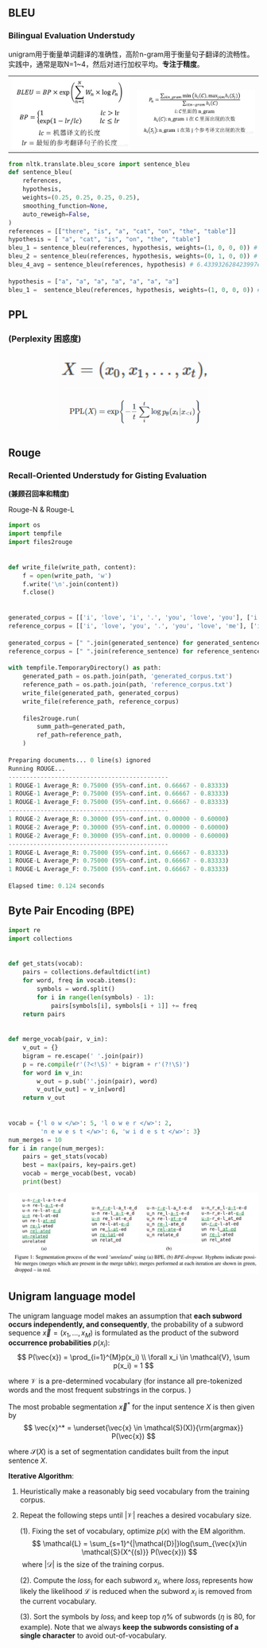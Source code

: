## BLEU

### Bilingual Evaluation Understudy

unigram用于衡量单词翻译的准确性，高阶n-gram用于衡量句子翻译的流畅性。实践中，通常是取N=1~4，然后对进行加权平均。**专注于精度**。

<table border-style=none>
    <tbody>
        <tr>
            <td><img src=./images/bleu-1.jpg width="500"></td>
            <td><img src=./images/bleu-2.jpg width="500"></td>
        </tr>
    </tbody>
</table>

```python
from nltk.translate.bleu_score import sentence_bleu
def sentence_bleu(
    references,
    hypothesis,
    weights=(0.25, 0.25, 0.25, 0.25),
    smoothing_function=None,
    auto_reweigh=False,
)
references = [["there", "is", "a", "cat", "on", "the", "table"]]
hypothesis = [ "a", "cat", "is", "on", "the", "table"]
bleu_1 = sentence_bleu(references, hypothesis, weights=(1, 0, 0, 0)) # exp(-1/6)
bleu_2 = sentence_bleu(references, hypothesis, weights=(0, 1, 0, 0)) # exp(-1/6)*3/5
bleu_4_avg = sentence_bleu(references, hypothesis) # 6.433932628423997e-78 --> 0 !!!

hypothesis = ["a", "a", "a", "a", "a", "a", "a"]
bleu_1 =  sentence_bleu(references, hypothesis, weights=(1, 0, 0, 0)) # 1/7 
```

## PPL

### (Perplexity 困惑度)

<div align=center> 
	<img src='./images/ppl-1.png' width=300px>
</div>
<div align=center> 
	<img src='./images/ppl-2.png' width=300px>
</div>

## Rouge 

### Recall-Oriented Understudy for Gisting Evaluation   

**(兼顾召回率和精度)**

Rouge-N & Rouge-L

```python
import os
import tempfile
import files2rouge


def write_file(write_path, content):
    f = open(write_path, 'w')
    f.write('\n'.join(content))
    f.close()


generated_corpus = [['i', 'love', 'i', '.', 'you', 'love', 'you'], ['i', 'want', 'you']]
reference_corpus = [['i', 'love', 'you', '.', 'you', 'love', 'me'], ['i', 'need', 'you']]

generated_corpus = [" ".join(generated_sentence) for generated_sentence in generated_corpus]
reference_corpus = [" ".join(reference_sentence) for reference_sentence in reference_corpus]

with tempfile.TemporaryDirectory() as path:
    generated_path = os.path.join(path, 'generated_corpus.txt')
    reference_path = os.path.join(path, 'reference_corpus.txt')
    write_file(generated_path, generated_corpus)
    write_file(reference_path, reference_corpus)

    files2rouge.run(
        summ_path=generated_path,
        ref_path=reference_path,
    )

Preparing documents... 0 line(s) ignored
Running ROUGE...
---------------------------------------------
1 ROUGE-1 Average_R: 0.75000 (95%-conf.int. 0.66667 - 0.83333)
1 ROUGE-1 Average_P: 0.75000 (95%-conf.int. 0.66667 - 0.83333)
1 ROUGE-1 Average_F: 0.75000 (95%-conf.int. 0.66667 - 0.83333)
---------------------------------------------
1 ROUGE-2 Average_R: 0.30000 (95%-conf.int. 0.00000 - 0.60000)
1 ROUGE-2 Average_P: 0.30000 (95%-conf.int. 0.00000 - 0.60000)
1 ROUGE-2 Average_F: 0.30000 (95%-conf.int. 0.00000 - 0.60000)
---------------------------------------------
1 ROUGE-L Average_R: 0.75000 (95%-conf.int. 0.66667 - 0.83333)
1 ROUGE-L Average_P: 0.75000 (95%-conf.int. 0.66667 - 0.83333)
1 ROUGE-L Average_F: 0.75000 (95%-conf.int. 0.66667 - 0.83333)

Elapsed time: 0.124 seconds
```

## Byte Pair Encoding (BPE)

```python
import re
import collections


def get_stats(vocab):
    pairs = collections.defaultdict(int)
    for word, freq in vocab.items():
        symbols = word.split()
        for i in range(len(symbols) - 1):
            pairs[symbols[i], symbols[i + 1]] += freq
    return pairs


def merge_vocab(pair, v_in):
    v_out = {}
    bigram = re.escape(' '.join(pair))
    p = re.compile(r'(?<!\S)' + bigram + r'(?!\S)')
    for word in v_in:
        w_out = p.sub(''.join(pair), word)
        v_out[w_out] = v_in[word]
    return v_out


vocab = {'l o w </w>': 5, 'l o w e r </w>': 2,
         'n e w e s t </w>': 6, 'w i d e s t </w>': 3}
num_merges = 10
for i in range(num_merges):
    pairs = get_stats(vocab)
    best = max(pairs, key=pairs.get)
    vocab = merge_vocab(best, vocab)
    print(best)
```

<div align=center> 
	<img src='./images/bpe.png'>
</div>

 ## Unigram language model

The unigram language model makes an assumption that **each subword occurs independently, and consequently**, the probability of a subword sequence $\vec{x} = (x_1, . . . , x_M)$ is formulated as the product of the subword **occurrence probabilities** $p(x_i)$:
$$
    P(\vec{x}) = \prod_{i=1}^{M}p(x_i) \\
    \forall x_i \in \mathcal{V}, \sum p(x_i) = 1
$$

where $\mathcal{V}$ is a pre-determined vocabulary (for instance all pre-tokenized words and the most frequent substrings in the corpus. )

The most probable segmentation $\vec{x}^*$ for the input sentence $X$ is then given by
$$
\vec{x}^*  = \underset{\vec{x} \in \mathcal{S}(X)}{\rm{argmax}} P(\vec{x})
$$

where $\mathcal{S}(X)$ is a set of segmentation candidates built from the input sentence $X$.

 **Iterative Algorithm**:
1. Heuristically make a reasonably big seed vocabulary from the training corpus.
2. Repeat the following steps until $|\mathcal{V}|$ reaches a desired vocabulary size.

    (1). Fixing the set of vocabulary, optimize $p(x)$ with the EM algorithm.
    $$
    \mathcal{L} = \sum_{s=1}^{|\mathcal{D}|}log(\sum_{\vec{x}\in \mathcal{S}(X^{(s)}} P(\vec{x}))
    $$
    ​    where $\mathcal{|D|}$ is the size of the training corpus.

    (2). Compute the $loss_i$ for each subword $x_i$, where $loss_i$ represents how likely the likelihood $\mathcal{L}$ is reduced when the subword $x_i$ is removed from the current vocabulary.

    (3). Sort the symbols by $loss_i$ and keep top $η$% of subwords ($η$ is 80, for example). Note that we always **keep the subwords consisting of a single character** to avoid out-of-vocabulary.
